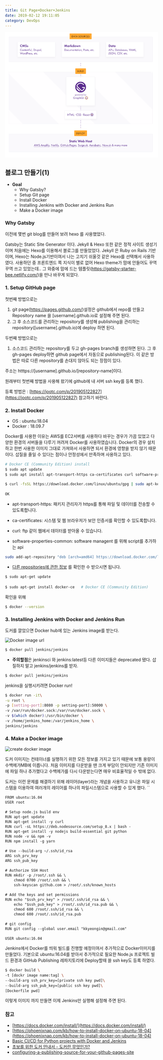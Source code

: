 ```yaml
---
title: Git Page+Docker+Jenkins
date: 2019-02-12 19:11:05
category: DevOps
---
```

![Alt text](../../assets/gatsby_how_to_work.jpg)

## 블로그 만들기(1)

* <b>Goal</b>
  * Why Gatsby?
  * Setup Git page
  * Install Docker
  * Installing Jenkins with Docker and Jenkins Run
  * Make a Docker image

### Why Gatsby

이전에 몇번 git blog를 만들어 보려 hexo 를 사용했었다.

Gatsby는 Static Site Generator 이다.
Jekyll & Hexo 또한 같은 정적 사이트 생성기이며 처음에는 Hexo를 이용해서 블로그를 만들었었다.
Jekyll 은 Ruby on Rails 기반이며, Hexo는 Node.js기반이여서 나는 고치기 쉬울것 같은 Hexo를 선택해서 사용하였다.
사용하던 중 프론트엔드 쪽 지식이 별로 없어 Hexo theme가 맘에 안들어도 꾸역꾸역 쓰고 있었는데..
그 와중에 맘에 드는 템플릿(https://gatsby-starter-bee.netlify.com/)을 만나 바꾸게 되었다.

### 1. Setup GitHub page

첫번째 방법으로는

1. git page(https://pages.github.com/)설정은 github에서 repo를 만들고 Repository name 을 [username].github.io로 설정해 주면 된다.
2. 그 후 소스코드를 관리하는 repository를 생성해 publishing을 관리하는 repository([username].github.io)에 deploy 하면 된다.

두번째 방법으로는

1. 소스코드 관리하는 repository를 두고 gh-pages branch를 생성하면 된다. 그 후 gh-pages deploy하면 github page에서 자동으로 publishing된다. 이 같은 방법은 따로 다른 repository를 손대지 않아도 되는 장점이 있다.

주소는 htttps://[username].github.io/[repository-name]이다.

원래부터 첫번째 방법을 사용해 왔기에 github에 내 서버 ssh key를 등록 했다.

등록 방법은 : [https://jootc.com/p/201905122827](https://jootc.com/p/201905122827) 참고하기 바란다.

### 2. Install Docker

* OS : ubuntu:18.04
* Docker : 18.09.7

Docker를 사용한 이유는 AWS를 EC2서버를 사용하다 바꾸는 경우가 가끔 있었고 다양한 환경의 서버들을 다루기 꺼려져 Docker를 사용하였습니다. Docker의 경우 설치하고 한번 사용한 이미지 그대로 가져와서 사용하면 되서 환경에 영향을 받지 않기 때문이다.
삽질을 줄일 수 있다는 점이나 안정성에서 만족하며 사용하고 있다.

```sh
# Docker CE (Community Edition) install
$ sudo apt update
$ sudo apt install apt-transport-https ca-certificates curl software-properties-common
```

```sh
$ curl -fsSL https://download.docker.com/linux/ubuntu/gpg | sudo apt-key add -

OK
```

* apt-transport-https: 패키지 관리자가 https를 통해 파일 및 데이터를 전송할 수 있도록합니다.
  
* ca-certificates: 시스템 및 웹 브라우저가 보안 인증서를 확인할 수 있도록합니다.
  
* curl: ftp 같이 웹에서 데이터를 받아올 수 있습니다.

* software-properties-common: software managent 를 위해 script를 추가하는 api

```sh
sudo add-apt-repository "deb [arch=amd64] https://download.docker.com/linux/ubuntu  $(lsb_release -cs)  stable"
```

* [다른 repositories에 관한 정보](https://docs.docker.com/v17.09/engine/installation/linux/docker-ce/ubuntu/#set-up-the-repository) 를 확인한 수 받으시면 됩니다.

```sh
$ sudo apt-get update

$ sudo apt-get install docker-ce   # Docker CE (Community Edition)
```

확인을 위해

```sh
$ docker --version
```

### 3. Installing Jenkins with Docker and Jenkins Run

도커를 깔았으면 Docker hub에 있는 Jenkins image를 받는다.

![Docker image url](https://subicura.com/assets/article_images/2017-01-19-docker-guide-for-beginners-1/image-url.png)

```sh
$ docker pull jenkins/jenkins
```

* <b>주의할점</b>은 jenkinsci 와 jenkins:latest등 다른 이미지들은 deprecated 됐다. 삽질하지 말고 jenkins/jenkins를 받자.

```sh
$ docker pull jenkins/jenkins
```

jenkins을 실행시키려면 Docker run!

```sh
$ docker run -it\
-u root \
-p [setting-port]:8080 -p setting-port]:50000 \
-v /var/run/docker.sock:/var/run/docker.sock \
-v $(which docker):/usr/bin/docker \
-v /home/jenkins_home:/var/jenkins_home \
jenkins/jenkins
```

### 4. Make a Docker image

![create docker image](https://docs.docker.com/v17.09/engine/userguide/storagedriver/images/container-layers.jpg)

도커 이미지는 컨테이너를 실행하기 위한 모든 정보를 가지고 있기 때문에 보통 용량이 수백메가MB에 이릅니다. 처음 이미지를 다운받을 땐 크게 부담이 안되지만 기존 이미지에 파일 하나 추가했다고 수백메가를 다시 다운받는다면 매우 비효율적일 수 밖에 없다.

도커는 이런 문제를 해결하기 위해 레이어(layer)라는 개념을 사용하고 유니온 파일 시스템을 이용하여 여러개의 레이어를 하나의 파일시스템으로 사용할 수 있게 했다.
``

```vim
FROM ubuntu:16.04
USER root

# Setup node.js build env
RUN apt-get update
RUN apt-get install -y curl
RUN curl -sL https://deb.nodesource.com/setup_8.x | bash -
RUN apt-get install -y nodejs build-essential git python
RUN node -v && npm -v
RUN npm install -g yarn

# Use --build-arg ~/.ssh/id_rsa
ARG ssh_prv_key
ARG ssh_pub_key

# Authorize SSH Host
RUN mkdir -p /root/.ssh && \
    chmod 0700 /root/.ssh && \
    ssh-keyscan github.com > /root/.ssh/known_hosts

# Add the keys and set permissions
RUN echo "$ssh_prv_key" > /root/.ssh/id_rsa && \
    echo "$ssh_pub_key" > /root/.ssh/id_rsa.pub && \
    chmod 600 /root/.ssh/id_rsa && \
    chmod 600 /root/.ssh/id_rsa.pub

# git config
RUN git config --global user.email "kkyeongin@gmail.com"

USER ubuntu:16.04
```

Jenkins에서 Docker를 띄워 빌드를 진행할 예정이여서 추가적으로 Docker이미지를 만들었다.
기본으로 ubuntu:16.04를 받아서 추가적으로 필요한 Node.js 프로젝트 빌드 환경과 GitHub Publishing 레파지토리에 Deploy할때 쓸 ssh key도 등록 하였다.

```sh
$ docker build \
-t [dockr image name:tag] \
--build-arg ssh_prv_key=[private ssh key pwd]\
--build-arg ssh_pub_key=[public ssh key pwd]\
[Dockerfile pwd]
```

이렇게 이미지 까지 만들면 이제 Jenkins만 실행해 설정해 주면 된다.

### 참고

* [https://docs.docker.com/install/](https://docs.docker.com/install/)
* [https://phoenixnap.com/kb/how-to-install-docker-on-ubuntu-18-04](https://phoenixnap.com/kb/how-to-install-docker-on-ubuntu-18-04)
* [Basic CI/CD for Python projects with Docker and Jenkins](https://medium.com/faun/basic-ci-cd-for-python-projects-with-docker-and-jenkins-38eeb547fb28)
* [초보를 위한 도커 안내서 - 도커란 무엇인가?](https://subicura.com/2017/01/19/docker-guide-for-beginners-1.html)
* [configuring-a-publishing-source-for-your-github-pages-site](https://help.github.com/en/github/working-with-github-pages/configuring-a-publishing-source-for-your-github-pages-site)